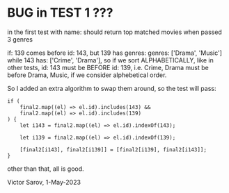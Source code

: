 # BUG in TEST 1 ???
in the first test with name: should return top matched movies when passed 3 genres 

if: 139 comes before id: 143, but 139 has genres:     genres: ['Drama', 'Music']  while  143 has: ['Crime', 'Drama'], so if we sort ALPHABETICALLY, like in other tests,   id: 143 must be BEFORE id: 139, i.e.  Crime, Drama must be before Drama, Music, if we consider alphebetical order.

So I added an extra algorithm to swap them around, so the test will pass:

	if (
		final2.map((el) => el.id).includes(143) &&
		final2.map((el) => el.id).includes(139)
	) {
		let i143 = final2.map((el) => el.id).indexOf(143);

		let i139 = final2.map((el) => el.id).indexOf(139);

		[final2[i143], final2[i139]] = [final2[i139], final2[i143]];
	}
 
 other than that, all is good.
 
 Victor Sarov, 1-May-2023
 
